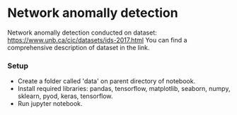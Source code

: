 # Network anomally detection
Network anomally detection conducted on dataset: https://www.unb.ca/cic/datasets/ids-2017.html
You can find a comprehensive description of dataset in the link.
### Setup
- Create a folder called 'data' on parent directory of notebook.
- Install required libraries: pandas, tensorflow, matplotlib, seaborn, numpy, sklearn, pyod, keras, tensorflow.
- Run jupyter notebook.
